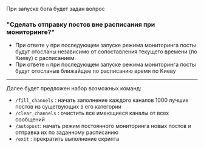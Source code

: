 При запуске бота будет задан вопрос 
### "Сделать отправку постов вне расписания при мониторинге?"
* При ответе `y` при последующем запуске режима мониторинга посты будут отосланы независимо от сопоставления текущего времени (по Киеву) с расписанием.
* При ответе `n` при последующем запуске режима мониторинга посты будут отосланыв ближайщее по расписанию время по Киеву


-----


Далее будет предложен набор возможных  команд:
* `/fill_channels` : начать заполнение каждого каналов 1000 лучших постов из сущетвующих в его категории
* `/clear_channels` : очистить все имеющиеся каналы от всех сообщений
* `/autopost`: начать режим постоянного мониторинга новых постов и отправка их по заданному расписанию 
* `/exit` : прекратить выполнение скрипта